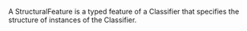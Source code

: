 A StructuralFeature is a typed feature of a Classifier that specifies the structure of instances of the Classifier.